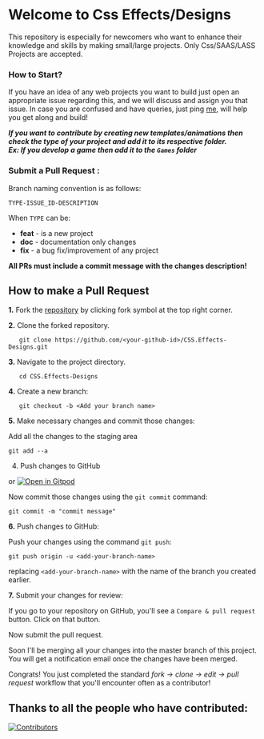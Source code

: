 # Welcome to Css Effects/Designs

This repository is especially for newcomers who want to enhance their knowledge and skills by making small/large projects. Only Css/SAAS/LASS Projects are accepted.


###  How to Start?
If you have an idea of any web projects you want to build just open an appropriate issue regarding this, and we will discuss and assign you that issue. In case you are confused and have queries, just ping [me](https://www.linkedin.com/in/sulagna-dutta-roy-26421b201/), will help you get along and build!


***If you want to contribute by creating new templates/animations then check the type of your project and add it to its respective folder.
<br>
Ex: If you develop a game then add it to the `Games` folder***

###  Submit a Pull Request :

Branch naming convention is as follows:

`TYPE-ISSUE_ID-DESCRIPTION`

When `TYPE` can be:

- **feat** - is a new project
- **doc** - documentation only changes
- **fix** - a bug fix/improvement of any project

**All PRs must include a commit message with the changes description!**

## How to make a Pull Request

**1.** Fork the <a href="https://github.com/WeBeginners-Community/CSS.Effects-Designs.git">repository</a> by clicking fork symbol at the top right corner.

**2.** Clone the forked repository.
```
   git clone https://github.com/<your-github-id>/CSS.Effects-Designs.git
```

**3.** Navigate to the project directory.
```
   cd CSS.Effects-Designs
```

**4.** Create a new branch:
```
   git checkout -b <Add your branch name>
```

**5.** Make necessary changes and commit those changes:

Add all the changes to the staging area
```
git add --a
```


4. Push changes to GitHub 

or [![Open in Gitpod](https://gitpod.io/button/open-in-gitpod.svg)](https://webeginners-csseffectsd-prh1pv4vrnf.ws-us69.gitpod.io/)

Now commit those changes using the `git commit` command:


```
git commit -m "commit message"
```

**6.** Push changes to GitHub: 

Push your changes using the command `git push`:

```
git push origin -u <add-your-branch-name>
```

replacing `<add-your-branch-name>` with the name of the branch you created earlier.


**7.** Submit your changes for review: 

If you go to your repository on GitHub, you'll see a `Compare & pull request` button. Click on that button.

Now submit the pull request.

Soon I'll be merging all your changes into the master branch of this project. You will get a notification email once the changes have been merged.

Congrats! You just completed the standard _fork -> clone -> edit -> pull request_ workflow that you'll encounter often as a contributor!

## Thanks to all the people who have contributed:

[![Contributors](https://contrib.rocks/image?repo=WeBeginners-Community/CSS.Effects-Designs)](https://github.com/WeBeginners-Community/CSS.Effects-Designs/graphs/contributors)
